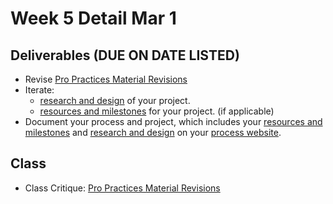 # Week 5 Detail Mar 1

## Deliverables \(DUE ON DATE LISTED\)

* Revise [Pro Practices Material Revisions](../end_of_semester_deliverables/pro_practices_revisions.md)
* Iterate: 
  * [research and design](../project_plan/) of your project.
  * [resources and milestones](../project_plan/) for your project. \(if applicable\)
* Document your process and project, which includes your [resources and milestones](../project_plan/) and [research and design](../project_plan/) on your [process website](../pre-work/website.md).

## Class

* Class Critique: [Pro Practices Material Revisions](../end_of_semester_deliverables/pro_practices_revisions.md)

